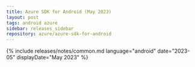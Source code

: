 ```yaml
---
title: Azure SDK for Android (May 2023)
layout: post
tags: android azure
sidebar: releases_sidebar
repository: azure/azure-sdk-for-android
---
```

{% include releases/notes/common.md language="android" date="2023-05" displayDate="May 2023" %}